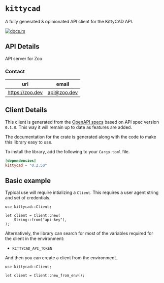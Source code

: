 # `kittycad`

A fully generated & opinionated API client for the KittyCAD API.

[![docs.rs](https://docs.rs/kittycad/badge.svg)](https://docs.rs/kittycad)

## API Details

API server for Zoo



### Contact


| url | email |
|----|----|
| <https://zoo.dev> | api@zoo.dev |



## Client Details

This client is generated from the [OpenAPI specs](https://api.zoo.dev) based on API spec version `0.1.0`. This way it will remain up to date as features are added.

The documentation for the crate is generated
along with the code to make this library easy to use.


To install the library, add the following to your `Cargo.toml` file.

```toml
[dependencies]
kittycad = "0.2.50"
```

## Basic example

Typical use will require intializing a `Client`. This requires
a user agent string and set of credentials.

```rust,no_run
use kittycad::Client;

let client = Client::new(
    String::from("api-key"),
);
```

Alternatively, the library can search for most of the variables required for
the client in the environment:

- `KITTYCAD_API_TOKEN`

And then you can create a client from the environment.

```rust,no_run
use kittycad::Client;

let client = Client::new_from_env();
```
